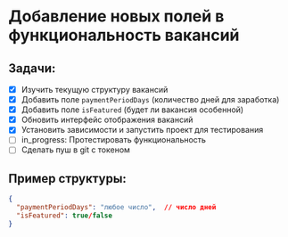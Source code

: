 # Добавление новых полей в функциональность вакансий

## Задачи:
- [x] Изучить текущую структуру вакансий
- [x] Добавить поле `paymentPeriodDays` (количество дней для заработка)
- [x] Добавить поле `isFeatured` (будет ли вакансия особенной)
- [x] Обновить интерфейс отображения вакансий
- [x] Установить зависимости и запустить проект для тестирования
- [ ] in_progress: Протестировать функциональность
- [ ] Сделать пуш в git с токеном

## Пример структуры:
```json
{
  "paymentPeriodDays": "любое число",  // число дней
  "isFeatured": true/false
}
```
